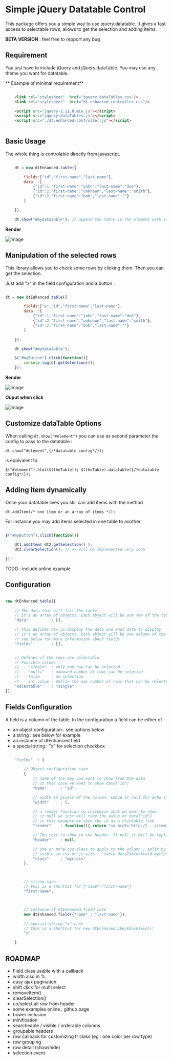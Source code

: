 Simple jQuery Datatable Control
===============================

This package offers you a simple way to use jquery.datatable. 
It gives a fast access to selectable rows, allows to get the selection and adding items.

**BETA VERSION** : feel free to repport any bug

Requirement
-----------

You just have to include jQuery and jQuery.dataTable. 
You may use any theme you want for datatable.

** Example of minimal requirement**

```html

    <link rel="stylesheet"  href="jquery.dataTables.css"/>
    <link rel="stylesheet"  href="dt.enhanced-controller.css"/>

    <script src="jquery-1.11.0.min.js"></script>
    <script src="jquery.dataTables.js"></script>
    <script src="./dt.enhanced-controller.js"></script>
    
```

Basic Usage
-----------

The whole thing is controlable directly from javascript.


```javascript

    dt = new dtEnhanced.table({

        fields:["id","first-name","last-name"],
        data  :[
            {"id":1,"first-name":"john","last-name":"doe"},
            {"id":2,"first-name":"unknown","last-name":"smith"},
            {"id":2,"first-name":"bob","last-name":""}
        ] 

    });

    dt.show("#mydatatable"); // append the table in the element with id "mydatatable"

```

**Render** 

![Image](../master/screens/readme-fig1.png?raw=true)


Manipulation of the selected rows
---------------------------------

This library allows you to check some rows by clicking them. Then you can get the selection.

Just add "x" in the field configuration and a button : 

```javascript

dt = new dtEnhanced.table({

        fields:["x","id","first-name","last-name"],
        data  :[
            {"id":1,"first-name":"john","last-name":"doe"},
            {"id":2,"first-name":"unknown","last-name":"smith"},
            {"id":2,"first-name":"bob","last-name":""}
        ] 

    });

    dt.show("#mydatatable");

    $("#myButton").click(function(){
        console.log(dt.getSelection());    
    });

```

**Render** 

![Image](../master/screens/readme-fig2.png?raw=true)


**Ouput when click** 

![Image](../master/screens/readme-fig3.png?raw=true)



Customize dataTable Options
---------------------------

When calling ``dt.show("#element")`` you can use as second parameter the config to pass to the datatable :

``dt.show("#element",{/*datatable config*/});``

is equivalent to 

``$("#element").html($(theTable)); $(theTable).datatable({/*datatable config*/});``



Adding item dynamically
-----------------------

Once your datatable lives you still can add items with the method 

``dt.addItem(/* one item or an array of items */);``

For instance you may add items selected in one table to another

```javascript

$("#myButton").click(function(){
    
    dt1.addItem( dt2.getSelection() );
    dt2.clearSelection(); // => will be implemented very soon 

});

```

TODO : include online example


Configuration
-------------

```javascript

new dtEnhanced.table({
    
    // The data that will fill the table
    // it's an array of objects. Each object will be one row of the table
    "data"          : [],

    // This defines how yo display the data and what data to display
    // it's an array of objects. Each object will be one column of the table
    // see below for more information about fields
    "fields"        : [],


    // Defines if the rows are selectable
    // Possible values :
    //  - "single"  : only one row can be selected
    //  - "multi"   : unbound number of rows can be selected
    //  - false     : no selection
    //  - int value : define the max number of rows that can be selected
    "selectable"    : "single"
});

```


Fields Configuration
--------------------

A field is a column of the table. In the configuration a field can be either of :

* an object configuration : see options below
* a string : see below for example
* an instance of dtEnhanced.field
* a special string : "x" for selection checkbox


```javascript

    "fields"  : [

        // Object configuration case
        {
            // name of the key you want to show from the data
            // in this case we want to show data["id"]
            "name"      : "id",

            // width in pixels of the column. Leave it null for auto sizing
            "width"     : 5,

            // a render function to customize what we want to show
            // if null we just will take the value of data["id"]
            // in this example we show the id as a clickable link
            "render"    : function(){ return "<a href='http://.../item?id=" + value + "'>" + value + "</a> "; },

            // The text to show in the header. If null it will be replaced by the value of "name"
            "header"    : null,

            // One or more css class to apply to the column ; split by spaces
            // usable in css or js with : "table.dataTable>tr>td.myclass"
            "class"     : "myclass"
        },



        // string case
        // this is a shortcut for {"name":"first-name"}
        "first-name", 



        // instance of dtEnhanced.field case
        new dtEnhanced.field({"name" : "last-name"}),

        // special string "x" case
        // this is a shortcut for new dtEnhanced.checkboxField();
        "x"

    ]

```



ROADMAP
-------

* Field.class usable with a callback
* width also in %
* easy ajax pagination
* shift click for multi select
* removeItem()
* clearSelection()
* un/select all row from header
* some examples online : github page
* bower inclusion
* minification
* searcheable / visible / orderable columns
* groupable headers
* row callback for customizing tr class (eg : one color per row type)
* row grouping
* row detail (show/hide)
* selection event
